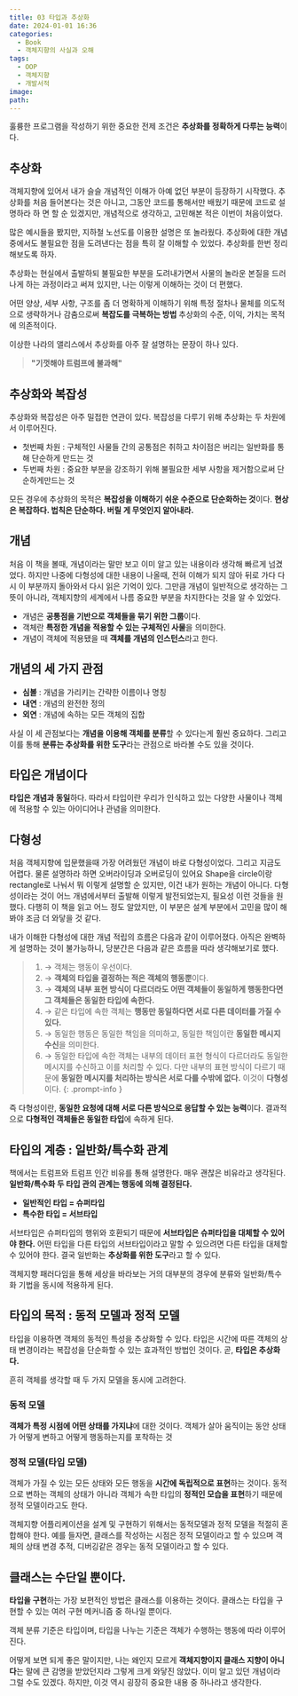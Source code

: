 ```yaml
---
title: 03 타입과 추상화
date: 2024-01-01 16:36
categories:
  - Book
  - 객체지향의 사실과 오해
tags:
  - OOP
  - 객체지향
  - 개발서적
image: 
path:
---
```


훌륭한 프로그램을 작성하기 위한 중요한 전제 조건은 **추상화를 정확하게 다루는 능력**이다.

## 추상화
객체지향에 있어서 내가 슬슬 개념적인 이해가 아예 없던 부분이 등장하기 시작했다. 추상화를 처음 들어본다는 것은 아니고, 그동안 코드를 통해서만 배웠기 때문에 코드로 설명하라 하 면 할 순 있겠지만, 개념적으로 생각하고, 고민해본 적은 이번이 처음이었다.

많은 예시들을 봤지만, 지하철 노선도를 이용한 설명은 또 놀라웠다. 추상화에 대한 개념 중에서도 불필요한 점을 도려낸다는 점을 특히 잘 이해할 수 있었다. 추상화를 한번 정리해보도록 하자.

추상화는 현실에서 출발하되 불필요한 부분을 도려내가면서 사물의 놀라운 본질을 드러나게 하는 과정이라고 써져 있지만, 나는 이렇게 이해하는 것이 더 편했다.

어떤 양상, 세부 사항, 구조를 좀 더 명확하게 이해하기 위해 특정 절차나 물체를 의도적으로 생략하거나 감춤으로써 **복잡도를 극복하는 방법**
추상화의 수준, 이익, 가치는 목적에 의존적이다.

이상한 나라의 앨리스에서 추상화를 아주 잘 설명하는 문장이 하나 있다.
> **"기껏해야 트럼프에 불과해"**

## 추상화와 복잡성
추상화와 복잡성은 아주 밀접한 연관이 있다. 복잡성을 다루기 위해 추상화는 두 차원에서 이루어진다.

>
+ 첫번째 차원 : 구체적인 사물들 간의 공통점은 취하고 차이점은 버리는 일반화를 통해 단순하게 만드는 것
+ 두번째 차원 : 중요한 부분을 강조하기 위해 불필요한 세부 사항을 제거함으로써 단순하게만드는 것

모든 경우에 추상화의 목적은 **복잡성을 이해하기 쉬운 수준으로 단순화하는 것**이다.
**현상은 복잡하다. 법칙은 단순하다. 버릴 게 무엇인지 알아내라.**

## 개념
처음 이 책을 볼때, 개념이라는 말만 보고 이미 알고 있는 내용이라 생각해 빠르게 넘겼었다. 하지만 나중에 다형성에 대한 내용이 나올때, 전혀 이해가 되지 않아 뒤로 가다 다시 이 부분까지 돌아와서 다시 읽은 기억이 있다. 그만큼 개념이 일반적으로 생각하는 그 뜻이 아니라, 객체지향의 세계에서 나름 중요한 부분을 차지한다는 것을 알 수 있었다.

+ 개념은 **공통점을 기반으로 객체들을 묶기 위한 그룹**이다. 
+ 객체란 **특정한 개념을 적용할 수 있는 구체적인 사물**을 의미한다.
+ 개념이 객체에 적용됐을 때 **객체를 개념의 인스턴스**라고 한다.

## 개념의 세 가지 관점
+ **심볼** : 개념을 가리키는 간략한 이름이나 명칭
+ **내연** : 개념의 완전한 정의
+ **외연** : 개념에 속하는 모든 객체의 집합

사실 이 세 관점보다는 **개념을 이용해 객체를 분류**할 수 있다는게 훨씬 중요하다. 그리고 이를 통해 **분류는 추상화를 위한 도구**라는 관점으로 바라볼 수도 있을 것이다.


## 타입은 개념이다
**타입은 개념과 동일**하다. 따라서 타입이란 우리가 인식하고 있는 다양한 사물이나 객체에 적용할 수 있는 아이디어나 관념을 의미한다.

## 다형성
처음 객체지향에 입문했을때 가장 어려웠던 개념이 바로 다형성이었다. 그리고 지금도 어렵다. 물론 설명하라 하면 오버라이딩과 오버로딩이 있어요 Shape을 circle이랑 rectangle로 나눠서 뭐 이렇게 설명할 순 있지만, 이건 내가 원하는 개념이 아니다. 다형성이라는 것이 어느 개념에서부터 출발해 이렇게 발전되었는지, 필요성 이런 것들을 원했다. 다행히 이 책을 읽고 어느 정도 알았지만, 이 부분은 설계 부분에서 고민을 많이 해봐야 조금 더 와닿을 것 같다.

내가 이해한 다형성에 대한 개념 적립의 흐름은 다음과 같이 이루어졌다.
아직은 완벽하게 설명하는 것이 불가능하니, 당분간은 다음과 같은 흐름을 따라 생각해보기로 했다.

 >1. → 객체는 행동이 우선이다.
 >2. → **객체의 타입을 결정하는 적은 객체의 행동뿐**이다.
 >3. → **객체의 내부 표현 방식이 다르더라도 어떤 객체들이 동일하게 행동한다면 그 객체들은 동일한 타입에 속한다.**
 >4. → 같은 타입에 속한 객체는 **행동만 동일하다면 서로 다른 데이터를 가질 수 있다.**
 >5. → 동일한 행동은 동일한 책임을 의미하고, 동일한 책임이란 **동일한 메시지 수신**을 의미한다.
> 6. → 동일한 타입에 속한 객체는 내부의 데이터 표현 형식이 다르더라도 동일한 메시지를 수신하고 이를 처리할 수 있다. 다만 내부의 표현 방식이 다르기 때문에 **동일한 메시지를 처리하는 방식은 서로 다를 수밖에 없다.** 이것이 **다형성**이다. 
{: .prompt-info }

즉 다형성이란, **동일한 요청에 대해 서로 다른 방식으로 응답할 수 있는 능력**이다.
결과적으로 **다형적인 객체들은 동일한 타입**에 속하게 된다.

## 타입의 계층 : 일반화/특수화 관계
책에서는 트럼프와 트럼프 인간 비유를 통해 설명한다. 매우 괜찮은 비유라고 생각된다.
**일반화/특수화 두 타입 관의 관계는 행동에 의해 결정된다.**

+ **일반적인 타입 = 슈퍼타입**
+ **특수한 타입 = 서브타입**

서브타입은 슈퍼타입의 행위와 호환되기 때문에 **서브타입은 슈퍼타입을 대체할 수 있어야 한다.**
어떤 타입을 다른 타입의 서브타입이라고 말할 수 있으려면 다른 타입을 대체할 수 있어야 한다.
결국 일반화는 **추상화를 위한 도구**라고 할 수 있다.

객체지향 패러다임을 통해 세상을 바라보는 거의 대부분의 경우에 분류와 일반화/특수화 기법을 동시에 적용하게 된다.

## 타입의 목적 : 동적 모델과 정적 모델
타입을 이용하면 객체의 동적인 특성을 추상화할 수 있다. 타입은 시간에 따른 객체의 상태 변경이라는 복잡성을 단순화할 수 있는 효과적인 방법인 것이다. 곧, **타입은 추상화다.**

흔히 객체를 생각할 때 두 가지 모델을 동시에 고려한다.
### 동적 모델
**객체가 특정 시점에 어떤 상태를 가지냐**에 대한 것이다.
객체가 살아 움직이는 동안 상태가 어떻게 변하고 어떻게 행동하는지를 포착하는 것

### 정적 모델(타입 모델)
객체가 가질 수 있는 모든 상태와 모든 행동을 **시간에 독립적으로 표현**하는 것이다.
동적으로 변하는 객체의 상태가 아니라 객체가 속한 타입의 **정적인 모습을 표현**하기 때문에 정적 모델이라고도 한다.

객체지향 어플리케이션을 설계 및 구현하기 위해서는 동적모델과 정적 모델을 적절히 혼합해야 한다. 예를 들자면, 클래스를 작성하는 시점은 정적 모델이라고 할 수 있으며 객체의 상태 변경 추적, 디버깅같은 경우는 동적 모델이라고 할 수 있다.

## 클래스는 수단일 뿐이다.
**타입을 구현**하는 가장 보편적인 방법은 클래스를 이용하는 것이다. 클래스는 타입을 구현할 수 있는 여러 구현 메커니즘 중 하나일 뿐이다.

객체 분류 기준은 타입이며, 타입을 나누는 기준은 객체가 수행하는 행동에 따라 이루어진다.

어떻게 보면 되게 좋은 말이지만, 나는 왜인지 모르게 **객체지향이지 클래스 지향이 아니다**는 말에 큰 감명을 받았던지라 그렇게 크게 와닿진 않았다. 이미 알고 있던 개념이라 그럴 수도 있겠다. 하지만, 이것 역시 굉장히 중요한 내용 중 하나라고 생각한다.
